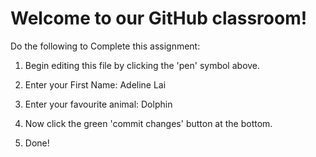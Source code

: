 # Welcome to our GitHub classroom!

Do the following to Complete this assignment:

1. Begin editing this file by clicking the 'pen' symbol above.

2. Enter your First Name: Adeline Lai

3. Enter your favourite animal: Dolphin

4. Now click the green 'commit changes' button at the bottom.

5. Done!
